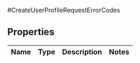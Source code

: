 #CreateUserProfileRequestErrorCodes

## Properties
Name | Type | Description | Notes
------------ | ------------- | ------------- | -------------


